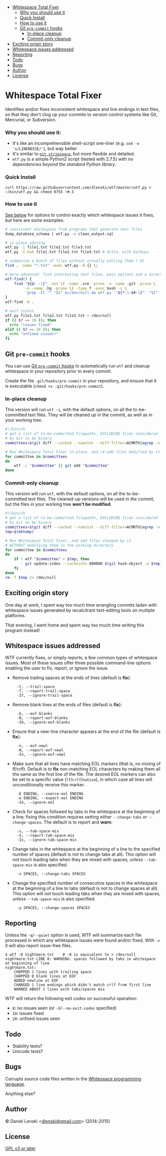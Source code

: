   * [Whitespace Total Fixer](#whitespace-total-fixer)
    * [Why you should use it](#why-you-should-use-it)
    * [Quick Install](#quick-install)
    * [How to use it](#how-to-use-it)
    * [Git `pre-commit` hooks](#git-pre-commit-hooks)
      * [In-place cleanup](#in-place-cleanup)
      * [Commit-only cleanup](#commit-only-cleanup)
  * [Exciting origin story](#exciting-origin-story)
  * [Whitespace issues addressed](#whitespace-issues-addressed)
  * [Reporting](#reporting)
  * [Todo](#todo)
  * [Bugs](#bugs)
  * [Author](#author)
  * [License](#license)

Whitespace Total Fixer
======================

Identifies and/or fixes inconsistent whitespace and line endings in
text files, so that they don't clog up your commits to version control
systems like Git, Mercurial, or Subversion.

### Why you should use it:

* It's like an incomprehensible shell-script one-liner (e.g. `sed -e 's/LINENOISE/'`), but way better
* It's similar to [`git
  stripspace`](https://www.kernel.org/pub/software/scm/git/docs/git-stripspace.html),
  but more flexible and detailed.
* `wtf.py` is a simple Python2 script (tested with 2.7.5) with *no
  dependencies beyond the standard Python library*.


### Quick Install
```
curl https://raw.githubusercontent.com/dlenski/wtf/master/wtf.py > ~/bin/wtf.py && chmod 0755 !#:3
```

### How to use it

[See below](#options) for options to control exactly which
whitespace issues it fixes, but here are some examples:

```bash
# consistent whitespace from programs that generate text files
dump_database_schema | wtf.py -o clean_output.sql

# in-place editing
wtf.py -i file1.txt file2.txt file3.txt
wtf.py -I.bak file1.txt file2.txt file3.txt # ditto, with backups

# summarize a bunch of files without actually editing them (-0)
find . -name "*.txt" -exec wtf.py -0 {} \;

# more advanced: find interesting text files. pass options and a directory
wtf-find() {
    find "${@: -1}" -not \( -name .svn -prune -o -name .git -prune \
         -o -name .hg -prune \) -type f -exec bash -c \
         'grep -Il "" "$1" &>/dev/null && wtf.py '"${*:1:$#-1}"' "$1"' _ {} \;
}
wtf-find -0 .

# exit status
wtf.py file1.txt file2.txt file3.txt > /dev/null
if (( $? == 10 )); then
  echo "issues fixed"
elif (( $? == 20 )); then
  echo "unfixed issues!"
fi
```

Git `pre-commit` hooks
----------------------

You can use [Git `pre-commit` hooks](https://git-scm.com/book/en/v2/Customizing-Git-Git-Hooks)
to automatically run `wtf` and cleanup whitespace in your repository
prior to every commit.

Create the file `.git/hooks/pre-commit` in your repository, and ensure that it is executable
(`chmod +x .git/hooks/pre-commit`).

### In-place cleanup

This version will run `wtf -i`, with the default options, on all the
to-be-committed text files. They will be cleaned up in the commit, as
well as in your working tree.

```bash
#!/bin/sh
# get a list of to-be-committed filepaths, EXCLUDING files considered
# by Git to be binary
committees=$(git diff --cached --numstat --diff-filter=ACMRTU|egrep -v ^-|cut -f3-)

# Run Whitespace Total Fixer in-place, and re-add files modified by it
for committee in $committees
do
	wtf -i "$committee" || git add "$committee"
done
```

### Commit-only cleanup

This version will run `wtf`, with the default options, on all the
to-be-committed text files. The cleaned-up versions will be used *in
the commit*, but the files in your working tree **won't be modified**.

```bash
#!/bin/sh
# get a list of to-be-committed filepaths, EXCLUDING files considered
# by Git to be binary
committees=$(git diff --cached --numstat --diff-filter=ACMRTU|egrep -v ^-|cut -f3-)
tmp=$(mktemp)

# Run Whitespace Total Fixer, and add files changed by it
# WITHOUT modifying them in the working directory
for committee in $committees
do
    if ! wtf "$committee" > $tmp; then
         git update-index --cacheinfo 000000 $(git hash-object -w $tmp) "$committee"
    fi
done
rm -f $tmp 2> /dev/null
```

Exciting origin story
---------------------

One day at work, I spent way too much time wrangling commits
laden with whitespace issues generated by recalcitrant text-editing
tools on multiple platforms.

That evening, I went home and spent way too much time writing this
program instead!

<a name="options"/>Whitespace issues addressed
----------------------------------------------

WTF currently fixes, or simply reports, a few common types of whitespace
issues. Most of these issues offer three possible command-line options
enabling the user to fix, report, or ignore the issue.

* Remove trailing spaces at the ends of lines (default is **fix**):

        -t, --trail-space
        -T, --report-trail-space
        -It, --ignore-trail-space

* Remove blank lines at the ends of files (default is **fix**):

        -b, --eof-blanks
        -B, --report-eof-blanks
        -Ib, --ignore-eof-blanks

* Ensure that a new-line character appears at the end of the file (default is **fix**):

        -n, --eof-newl
        -N, --report-eof-newl
        -In, --ignore-eof-newl

* Make sure that all lines have matching EOL markers (that is, no
  mixing of lf/crlf). Default is to **fix** non-matching EOL
  characters by making them all the same as the first line of the
  file. The desired EOL markers can also be set to a specific value
  (`lf`/`crlf`/`native`), in which case all lines will unconditionally
  receive this marker.

        -E ENDING, --coerce-eol ENDING
        -e ENDING, --expect-eol ENDING
        -Ie, --ignore-eol

* Check for spaces followed by tabs in the whitespace at the beginning
  of a line; fixing this condition requires setting either
  `--change-tabs` or `--change-spaces`. The default is to report and
  **warn**:

        -s, --tab-space-mix
        -S, --report-tab-space-mix
        -Is, --ignore-tab-space-mix

* Change tabs in the whitespace at the beginning of a line to the
  specified number of spaces (default is not to change tabs at
  all). This option will *not* touch leading tabs when they are mixed
  with spaces, *unless* `--tab-space-mix` is also specified.

        -x SPACES, --change-tabs SPACES

* Change the specified number of consecutive spaces in the whitespace
  at the beginning of a line to tabs (default is not to change spaces
  at all). This option will *not* touch leading tabs when they are mixed
  with spaces, *unless* `--tab-space-mix` is also specified.

        -y SPACES, --change-spaces SPACES

Reporting
---------

Unless the `-q`/`--quiet` option is used, WTF will summarize each file
processed in which any whitespace issues were found and/or fixed. With
`-v` it will also report issue-free files.

    $ wtf -0 nightmare.txt    # -0 is equivalent to > /dev/null
    nightmare.txt LINE 8: WARNING: spaces followed by tabs in whitespace at beginning of line
    nightmare.txt:
        CHOPPED 1 lines with trailing space
        CHOPPED 0 blank lines at EOF
        ADDED newline at EOF
        CHANGED 1 line endings which didn't match crlf from first line
        WARNED ABOUT 1 lines with tabs/spaces mix

WTF will return the following exit codes on successful operation:

* `0`: no issues seen (or `-X`/`--no-exit-codes` specified)
* `10`: issues fixed
* `20`: unfixed issues seen

Todo
----

* Stability tests?
* Unicode tests?

Bugs
----
Corrupts source code files written in the [Whitespace programming language](https://en.wikipedia.org/wiki/Whitespace_(programming_language)).

Anything else?

Author
------
&copy; Daniel Lenski <<dlenski@gmail.com>> (2014-2015)

License
-------
[GPL v3 or later](http://www.gnu.org/copyleft/gpl.html)
